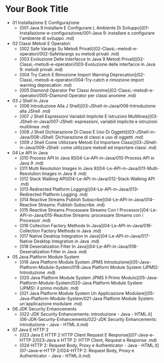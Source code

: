 # Your Book Title

- 01 Installazione E Configurazione
  * [001 Java 9 Installare E Configurare L Ambiente Di Sviluppo](01-Installazione-e-configurazione/001-Java 9: installare e configurare l'ambiente di sviluppo .md)
- 02 Classi Metodi E Operatori
  * [002 Safe Varargs Su Metodi Privati](02-Classi,-metodi-e-operatori/002-SafeVarargs su metodi privati .md)
  * [003 Evoluzione Delle Interfacce In Java 9 Metodi Privati](02-Classi,-metodi-e-operatori/003-Evoluzione delle interfacce in Java 9: metodi privati .md)
  * [004 Try Catch E Rimozione Import Warning Deprecation](02-Classi,-metodi-e-operatori/004-Try-catch e rimozione import warning deprecation .md)
  * [005 Diamond Operator Per Classi Anonime](02-Classi,-metodi-e-operatori/005-Diamond Operator per classi anonime .md)
- 03 J Shell In Java
  * [006 Introduzione Alla J Shell](03-JShell-in-Java/006-Introduzione alla JShell .md)
  * [007 J Shell Espressioni Variabili Implicite E Istruzioni Multilinea](03-JShell-in-Java/007-JShell: espressioni, variabili implicite e istruzioni multilinea .md)
  * [008 J Shell Dichiarazione Di Classi E Uso Di Oggetti](03-JShell-in-Java/008-JShell: Dichiarazione di classi e uso di oggetti .md)
  * [009 J Shell Come Utilizzare Metodi Ed Importare Classi](03-JShell-in-Java/009-JShell: come utilizzare metodi ed importare classi .md)
- 04 Le API In Java
  * [010 Process API In Java 9](04-Le-API-in-Java/010-Process API in Java 9 .md)
  * [011 Multi Resolution Images In Java 9](04-Le-API-in-Java/011-Multi-Resolution Images in Java 9 .md)
  * [012 Stack Walking API](04-Le-API-in-Java/012-Stack-Walking API .md)
  * [013 Redirected Platform Logging](04-Le-API-in-Java/013-Redirected Platform Logging .md)
  * [014 Reactive Streams Publish Subscribe](04-Le-API-in-Java/014-Reactive Streams: Publish-Subscribe .md)
  * [015 Reactive Streams Processare Streams Con I Processor](04-Le-API-in-Java/015-Reactive Streams: processare Streams con i Processor .md)
  * [016 Collection Factory Methods In Java](04-Le-API-in-Java/016-Collection Factory Methods in Java .md)
  * [017 Native Desktop Integration In Java](04-Le-API-in-Java/017-Native Desktop Integration in Java .md)
  * [018 Deserialization Filter In Java](04-Le-API-in-Java/018-Deserialization Filter in Java .md)
- 05 Java Platform Module System
  * [019 Java Platform Module System JPMS Introduzione](05-Java-Platform-Module-System/019-Java Platform Module System (JPMS): Introduzione .md)
  * [020 Java Platform Module System JPMS Il Primo Modulo](05-Java-Platform-Module-System/020-Java Platform Module System (JPMS): il primo modulo .md)
  * [021 Java Platform Module System Un Applicazione Modulare](05-Java-Platform-Module-System/021-Java Platform Module System: un'applicazione modulare .md)
- 06 JDK Security Enhancements
  * [022-JDK Security Enhancements: introduzione - Java - HTML.it](06-JDK-Security-Enhancements/022-JDK Security Enhancements: introduzione - Java - HTML.it.md)
- 07 Java E HTTP 2
  * [023 Java E HTTP 2 HTTP Client Request E Response](07-Java-e-HTTP 2/023-Java e HTTP 2: HTTP Client, Request e Response .md)
  * [024-HTTP 2: Request Body, Proxy e Authenticator - Java - HTML.it](07-Java-e-HTTP 2/024-HTTP 2: Request Body, Proxy e Authenticator - Java - HTML.it.md)
